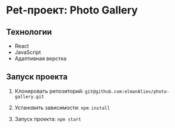 # Pet-проект: Photo Gallery

## Технологии
* React
* JavaScript
* Адаптивная верстка

## Запуск проекта
1. Клонировать репозиторий:
`git@github.com:elmanAliev/photo-gallery.git`

2. Установить зависимости:
`npm install`

3. Запуск проекта:
`npm start`

